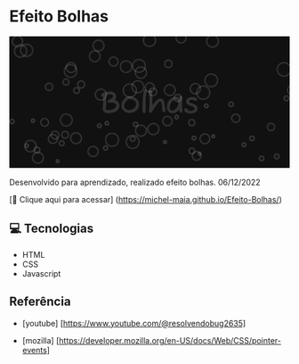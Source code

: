 # Efeito Bolhas


![preview](./.github/preview.png)


Desenvolvido para aprendizado, realizado efeito bolhas. 06/12/2022


[🔗 Clique aqui para acessar] (https://michel-maia.github.io/Efeito-Bolhas/)


## 💻 Tecnologias

- HTML
- CSS
- Javascript 


## Referência

- [youtube] [https://www.youtube.com/@resolvendobug2635]

- [mozilla] [https://developer.mozilla.org/en-US/docs/Web/CSS/pointer-events]









